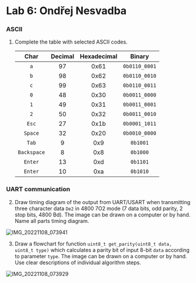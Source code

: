 # Lab 6: Ondřej Nesvadba

### ASCII

1. Complete the table with selected ASCII codes.

   | **Char** | **Decimal** | **Hexadecimal** | **Binary** |
   | :-: | :-: | :-: | :-: |
   | `a`         | 97 | 0x61 | `0b0110_0001` |
   | `b`         | 98 | 0x62 | `0b0110_0010` |
   | `c`         | 99 | 0x63 | `0b0110_0011` |
   | `0`         | 48 | 0x30 | `0b0011_0000` |
   | `1`         | 49 | 0x31 | `0b0011_0001` |
   | `2`         | 50 | 0x32 | `0b0011_0010` |
   | `Esc`       | 27 | 0x1b | `0b0001_1011` |
   | `Space`     | 32 | 0x20 | `0b0010_0000` |
   | `Tab`       | 9  | 0x9  | `0b1001`      |
   | `Backspace` | 8  | 0x8  | `0b1000`      |
   | `Enter`     | 13 | 0xd  | `0b1101`      |
   | `Enter`     | 10 | 0xa  | `0b1010`      |
### UART communication

2. Draw timing diagram of the output from UART/USART when transmitting three character data `De2` in 4800 7O2 mode (7 data bits, odd parity, 2 stop bits, 4800&nbsp;Bd). The image can be drawn on a computer or by hand. Name all parts timing diagram.

![IMG_20221108_073941](https://user-images.githubusercontent.com/99417291/200493231-499c3577-02ed-41b0-92e9-a27fb1cbea1d.jpg)

3. Draw a flowchart for function `uint8_t get_parity(uint8_t data, uint8_t type)` which calculates a parity bit of input 8-bit `data` according to parameter `type`. The image can be drawn on a computer or by hand. Use clear descriptions of individual algorithm steps.

![IMG_20221108_073929](https://user-images.githubusercontent.com/99417291/200493213-b4389b4d-1384-4385-a24e-ac89e838b52b.jpg)
